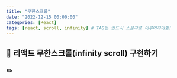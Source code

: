 ```yaml
---
title: "무한스크롤"
date: "2022-12-15 00:00:00"
categories: [React]
tags: [react, scroll, infinity] # TAG는 반드시 소문자로 이루어져야함!
---
```


## 📌 리액트 무한스크롤(infinity scroll) 구현하기

### ✏️
